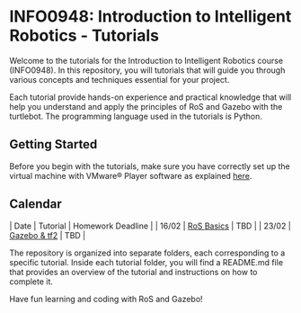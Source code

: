 # INFO0948: Introduction to Intelligent Robotics - Tutorials

Welcome to the tutorials for the Introduction to Intelligent Robotics course (INFO0948). In this repository, you will tutorials that will guide you through various concepts and techniques essential for your project.

Each tutorial provide hands-on experience and practical knowledge that will help you understand and apply the principles of RoS and Gazebo with the turtlebot.
The programming language used in the tutorials is Python.

## Getting Started

Before you begin with the tutorials, make sure you have correctly set up the virtual machine with VMware® Player software as explained [here](<../PC setup/README.md>).

## Calendar

| Date | Tutorial | Homework Deadline |
| 16/02 | [RoS Basics](tutorial-1.md) | TBD |
| 23/02 | [Gazebo & tf2](tutorial-2.md) | TBD |

The repository is organized into separate folders, each corresponding to a specific tutorial. Inside each tutorial folder, you will find a README.md file that provides an overview of the tutorial and instructions on how to complete it.


Have fun learning and coding with RoS and Gazebo!

